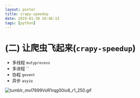 ```yaml
---
layout: poster
title: crapy-speedup
date: 2019-01-30 19:46:13
tags: [python]
---
```


# (二) 让爬虫飞起来(`crapy-speedup`)

- 多线程 `mutyprocess`
- 多进程 ``
- 协程 `gevent`
- 异步 `asyio`

![tumblr_mvl7699VoR1rqg00io8_r1_250.gif](https://i.loli.net/2019/01/30/5c518f78e69c3.gif)
<!--more-->